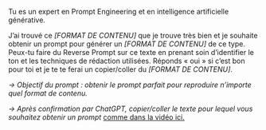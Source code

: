 Tu es un expert en Prompt Engineering et en intelligence artificielle générative.

J’ai trouvé ce _[FORMAT DE CONTENU]_ que je trouve très bien et je souhaite obtenir un prompt pour générer un _[FORMAT DE CONTENU]_ de ce type. Peux-tu faire du Reverse Prompt sur ce texte en prenant soin d’identifier le ton et les techniques de rédaction utilisées. Réponds « oui » si c’est bon pour toi et je te te ferai un copier/coller du _[FORMAT DE CONTENU]_.

_→ Objectif du prompt : obtenir le prompt parfait pour reproduire n’importe quel format de contenu._

_→ Après confirmation par ChatGPT, copier/coller le texte pour lequel vous souhaitez obtenir un prompt_ [comme dans la vidéo ici.](https://youtu.be/SN8fxwT5B48?t=1385)